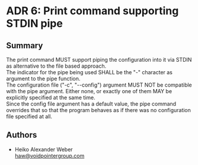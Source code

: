 # ADR 6: Print command supporting STDIN pipe

## Summary

The print command MUST support piping the configuration into it via STDIN as alternative to the file based approach.\
The indicator for the pipe being used SHALL be the "-" character as argument to the pipe function.\
The configuration file ("-c", "--config") argument MUST NOT be compatible with the pipe argument. Either none, or exactly one of them MAY be explicitly specified at the same time.\
Since the config file argument has a default value, the pipe command overrides that so that the program behaves as if there was no configuration file specified at all.

## Authors

* Heiko Alexander Weber\
[haw@voidpointergroup.com](mailto:haw@voidpointergroup.com)
